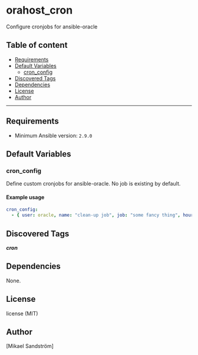 # orahost_cron

Configure cronjobs for ansible-oracle

## Table of content

- [Requirements](#requirements)
- [Default Variables](#default-variables)
  - [cron_config](#cron_config)
- [Discovered Tags](#discovered-tags)
- [Dependencies](#dependencies)
- [License](#license)
- [Author](#author)

---

## Requirements

- Minimum Ansible version: `2.9.0`


## Default Variables

### cron_config

Define custom cronjobs for ansible-oracle.
No job is existing by default.

#### Example usage

```YAML
cron_config:
  - { user: oracle, name: "clean-up job", job: "some fancy thing", hour: "1", cron_file: oracle-cleanup, state: present }
```

## Discovered Tags

**_cron_**


## Dependencies

None.

## License

license (MIT)

## Author

[Mikael Sandström]
